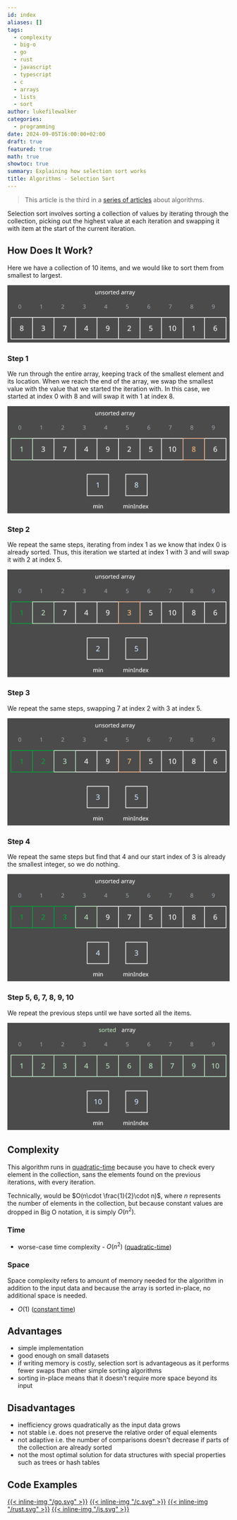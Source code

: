 ```yaml
---
id: index
aliases: []
tags:
  - complexity
  - big-o
  - go
  - rust
  - javascript
  - typescript
  - c
  - arrays
  - lists
  - sort
author: lukefilewalker
categories:
  - programming
date: 2024-09-05T16:00:00+02:00
draft: true
featured: true
math: true
showtoc: true
summary: Explaining how selection sort works
title: Algorithms - Selection Sort
---
```

> This article is the third in a [series of articles](/category/programming/general/algorithms/) about algorithms.

Selection sort involves sorting a collection of values by iterating through the collection, picking out the highest value at each iteration and swapping it with item at the start of the current iteration.

## How Does It Work?

Here we have a collection of 10 items, and we would like to sort them from smallest to largest.

![selection-sort](_resources/selection-sort.svg)

### Step 1

We run through the entire array, keeping track of the smallest element and its location. When we reach the end of the array, we swap the smallest value with the value that we started the iteration with. In this case, we started at index 0 with 8 and will swap it with 1 at index 8.

![selection-sort-step1](_resources/selection-sort-1.svg)

### Step 2

We repeat the same steps, iterating from index 1 as we know that index 0 is already sorted. Thus, this iteration we started at index 1 with 3 and will swap it with 2 at index 5.

![selection-sort-step2](_resources/selection-sort-2.svg)

### Step 3

We repeat the same steps, swapping 7 at index 2 with 3 at index 5.

![selection-sort-step3](_resources/selection-sort-3.svg)

### Step 4

We repeat the same steps but find that 4 and our start index of 3 is already the smallest integer, so we do nothing.

![selection-sort-step4](_resources/selection-sort-4.svg)

### Step 5, 6, 7, 8, 9, 10

We repeat the previous steps until we have sorted all the items.

![selection-sort-step5](_resources/selection-sort-5.svg)

## Complexity

This algorithm runs in [quadratic-time](articles/programming/general/understanding-big-o/_resources/quadratic-time.md) because you have to check every element in the collection, sans the elements found on the previous iterations, with every iteration.

Technically, would be $O(n\cdot \frac{1}{2}\cdot n)$, where $n$ represents the number of elements in the collection, but because constant values are dropped in Big O notation, it is simply $O(n^2)$.

### Time

- worse-case time complexity - $O(n^2)$ ([quadratic-time](articles/programming/general/understanding-big-o/_resources/quadratic-time.md))

### Space

Space complexity refers to amount of memory needed for the algorithm in addition to the input data and because the array is sorted in-place, no additional space is needed.

- $O(1)$ ([constant time](/category/programming/general/understanding-big-o#constant-time-or-o1))

## Advantages

- simple implementation
- good enough on small datasets
- if writing memory is costly, selection sort is advantageous as it performs fewer swaps than other simple sorting algorithms
- sorting in-place means that it doesn't require more space beyond its input

## Disadvantages

- inefficiency grows quadratically as the input data grows
- not stable i.e. does not preserve the relative order of equal elements
- not adaptive i.e. the number of comparisons doesn't decrease if parts of the collection are already sorted
- not the most optimal solution for data structures with special properties such as trees or hash tables

## Code Examples

[{{< inline-img "/go.svg" >}}](https://github.com/claudemuller/algorithms/tree/master/sorting-algorithms/selection-sort/go)
[{{< inline-img "/c.svg" >}}](https://github.com/claudemuller/algorithms/tree/master/sorting-algorithms/selection-sort/c)
[{{< inline-img "/rust.svg" >}}](https://github.com/claudemuller/algorithms/tree/master/sorting-algorithms/selection-sort/rust)
[{{< inline-img "/js.svg" >}}](https://github.com/claudemuller/algorithms/tree/master/sorting-algorithms/selection-sort/js)
